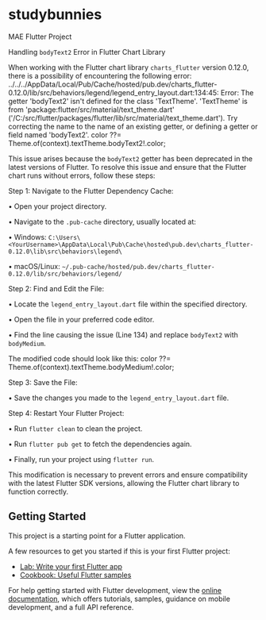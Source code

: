# studybunnies
MAE Flutter Project


Handling `bodyText2` Error in Flutter Chart Library

When working with the Flutter chart library `charts_flutter` version 0.12.0, there is a possibility of encountering the following error:
../../../AppData/Local/Pub/Cache/hosted/pub.dev/charts_flutter-0.12.0/lib/src/behaviors/legend/legend_entry_layout.dart:134:45: Error: The getter 'bodyText2' isn't defined for the class 'TextTheme'.
'TextTheme' is from 'package:flutter/src/material/text_theme.dart' ('/C:/src/flutter/packages/flutter/lib/src/material/text_theme.dart').
Try correcting the name to the name of an existing getter, or defining a getter or field named 'bodyText2'.
color ??= Theme.of(context).textTheme.bodyText2!.color;

This issue arises because the `bodyText2` getter has been deprecated in the latest versions of Flutter. To resolve this issue and ensure that the Flutter chart runs without errors, follow these steps:

Step 1: Navigate to the Flutter Dependency Cache:

•	Open your project directory.

•	Navigate to the `.pub-cache` directory, usually located at:

•	Windows: `C:\Users\<YourUsername>\AppData\Local\Pub\Cache\hosted\pub.dev\charts_flutter-0.12.0\lib\src\behaviors\legend\`

•	macOS/Linux: `~/.pub-cache/hosted/pub.dev/charts_flutter-0.12.0/lib/src/behaviors/legend/`

Step 2: Find and Edit the File:

•	Locate the `legend_entry_layout.dart` file within the specified directory.

•	Open the file in your preferred code editor.

•	Find the line causing the issue (Line 134) and replace `bodyText2` with `bodyMedium`. 

The modified code should look like this:
color ??= Theme.of(context).textTheme.bodyMedium!.color;

Step 3: Save the File:

•	Save the changes you made to the `legend_entry_layout.dart` file.

Step 4: Restart Your Flutter Project:

•	Run `flutter clean` to clean the project.

•	Run `flutter pub get` to fetch the dependencies again.

•	Finally, run your project using `flutter run`.

This modification is necessary to prevent errors and ensure compatibility with the latest Flutter SDK versions, allowing the Flutter chart library to function correctly.








## Getting Started

This project is a starting point for a Flutter application.

A few resources to get you started if this is your first Flutter project:

- [Lab: Write your first Flutter app](https://docs.flutter.dev/get-started/codelab)
- [Cookbook: Useful Flutter samples](https://docs.flutter.dev/cookbook)

For help getting started with Flutter development, view the
[online documentation](https://docs.flutter.dev/), which offers tutorials,
samples, guidance on mobile development, and a full API reference.
